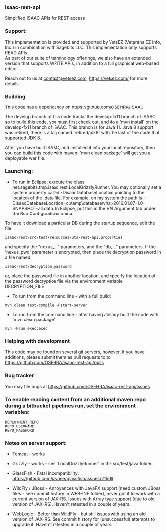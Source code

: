 ### isaac-rest-api 

Simplified ISAAC APIs for REST access

### Support:
This implementation is provided and supported by VetsEZ (Veterans EZ Info, Inc.) in combination with Sagebits LLC.
This implementation only supports READ APIs.   
As part of our suite of terminology offerings, we also have an extended version that supports WRITE APIs, in addition 
to a full graphical web-based editor.

Reach out to us at contact@vetsez.com, https://vetsez.com/ for more details.

### Building
This code has a dependency on https://github.com/OSEHRA/ISAAC

The develop branch of this code tracks the develop-fx11 branch of ISAAC, so to build this code, you must first check out, and do a 'mvn install' on the develop-fx11 branch 
of ISAAC.  This branch is for Java 11.  Java 8 support was retired, there is a tag named 'retired/jdk8' with the last of the code that supported JDK 8.

After you have built ISAAC, and installed it into your local repository, then you can build this code with maven.  'mvn clean package' will get you a deployable war file.

### Launching:
- To run in Eclipse, execute the class net.sagebits.tmp.isaac.rest.LocalGrizzlyRunner.  You may optionally set a system property called -DisaacDatabaseLocation pointing 
to the location of the .data file. For example, on my system the path is -DisaacDatabaseLocation=c:\temp\database\vhat-2016.01.07-1.0-SNAPSHOT-all.data. 
In Eclipse, put this in the VM Argument tab under the Run Configurations menu.

To have it download a particular DB during the startup sequence, edit the file
```
isaac-rest\src\test\resources\uts-rest-api.properties
```
and specify the "nexus_..." parameters, and the "db_..." parameters.  If the 'nexus_pwd' parameter is encrypted, then place the decryption password in a file named:
```
isaac-rest\decryption.password
```
or, place the password file in another location, and specify the location of the password decryption file via the environment variable DECRYPTION_FILE


- To run from the command line - with a full build:
```
mvn clean test-compile -Pstart-server
```
- To run from the command line - after having already built the code with 'mvn clean package'
```
mvn -Prun exec:exec
```

### Helping with development
This code may be found on several git servers, however, if you have additions, please submit them as pull requests to to https://github.com/OSEHRA/isaac-rest-api/pulls

### Bug tracker
You may file bugs at https://github.com/OSEHRA/isaac-rest-api/issues

### To enable reading content from an additional maven repo during a bitbucket pipelines run, set the environment variables:
```
DEPLOYMENT_REPO
REPO_USERNAME
REPO_PASSWORD
```

### Notes on server support:

- Tomcat - works

- Grizzly - works - see 'LocalGrizzlyRunner' in the src/test/java folder.

- GlassFish - Fatal incompatibility: https://github.com/javaee/glassfish/issues/21509

- WildFly / JBoss - Annoyances with JavaFX support (need custom JBoss files - see commit history in WEB-INF folder), never got it to work 
with a current version of JAX-RS.  Issues with Array type support (due to old version of JAX-RS).  Haven't retested in a couple of years.

- WebLogic - Better than WildFly - but still issues with using an old version of JAX-RS.  See commit history for (unsuccessful) attempts
to upgrade it.  Haven't retested in a couple of years.
